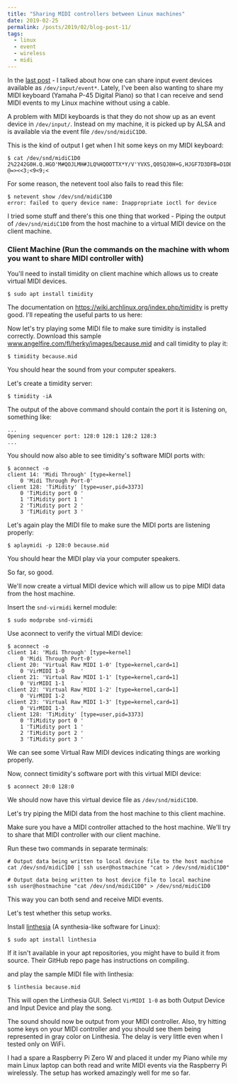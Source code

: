 ```yaml
---
title: "Sharing MIDI controllers between Linux machines"
date: 2019-02-25
permalink: /posts/2019/02/blog-post-11/
tags:
  - linux
  - event
  - wireless
  - midi
---
```


In the [last post](https://ritiek.github.io/posts/2019/02/blog-post-10/) - I talked about how one can
share input event devices available as `/dev/input/event*`. Lately, I've been also wanting to share my
MIDI keyboard (Yamaha P-45 Digital Piano) so that I can receive and send MIDI events to my Linux machine
without using a cable.

A problem with MIDI keyboards is that they do not show up as an event device in `/dev/input/`. Instead
on my machine, it is picked up by ALSA and is available via the event file `/dev/snd/midiC1D0`.

This is the kind of output I get when I hit some keys on my MIDI keyboard:
```
$ cat /dev/snd/midiC1D0
2%2242G0H.Q.HGO'M#QOJLMH#JLQ%HQOOTTX*Y/V'YVXS,Q0SQJ0H+G,HJGF7D3DFB=D1DB<5>/?,@+=+?@=><<3;<9<9;<
```

For some reason, the netevent tool also fails to read this file:
```
$ netevent show /dev/snd/midiC1D0
error: failed to query device name: Inappropriate ioctl for device
```

I tried some stuff and there's this one thing that worked - Piping the output of `/dev/snd/midiC1D0` from
the host machine to a virtual MIDI device on the client machine.


### Client Machine (Run the commands on the machine with whom you want to share MIDI controller with)

You'll need to install timidity on client machine which allows us to create virtual MIDI devices.
```
$ sudo apt install timidity
```

The documentation on https://wiki.archlinux.org/index.php/timidity is pretty good. I'll repeating the
useful parts to us here:

Now let's try playing some MIDI file to make sure timidity is installed correctly. Download this sample
www.angelfire.com/fl/herky/images/because.mid and call timidity to play it:
```
$ timidity because.mid
```

You should hear the sound from your computer speakers.

Let's create a timidity server:
```
$ timidity -iA
```

The output of the above command should contain the port it is listening on, something like:
```
...
Opening sequencer port: 128:0 128:1 128:2 128:3
...
```

You should now also able to see timidity's software MIDI ports with:
```
$ aconnect -o
client 14: 'Midi Through' [type=kernel]
    0 'Midi Through Port-0'
client 128: 'TiMidity' [type=user,pid=3373]
    0 'TiMidity port 0 '
    1 'TiMidity port 1 '
    2 'TiMidity port 2 '
    3 'TiMidity port 3 '
```

Let's again play the MIDI file to make sure the MIDI ports are listening properly:
```
$ aplaymidi -p 128:0 because.mid
```
You should hear the MIDI play via your computer speakers.

So far, so good.

We'll now create a virtual MIDI device which will allow us to pipe MIDI data from the host machine.

Insert the `snd-virmidi` kernel module:
```
$ sudo modprobe snd-virmidi
```

Use aconnect to verify the virtual MIDI device:
```
$ aconnect -o
client 14: 'Midi Through' [type=kernel]
    0 'Midi Through Port-0'
client 20: 'Virtual Raw MIDI 1-0' [type=kernel,card=1]
    0 'VirMIDI 1-0     '
client 21: 'Virtual Raw MIDI 1-1' [type=kernel,card=1]
    0 'VirMIDI 1-1     '
client 22: 'Virtual Raw MIDI 1-2' [type=kernel,card=1]
    0 'VirMIDI 1-2     '
client 23: 'Virtual Raw MIDI 1-3' [type=kernel,card=1]
    0 'VirMIDI 1-3     '
client 128: 'TiMidity' [type=user,pid=3373]
    0 'TiMidity port 0 '
    1 'TiMidity port 1 '
    2 'TiMidity port 2 '
    3 'TiMidity port 3 '
```
We can see some Virtual Raw MIDI devices indicating things are working properly.

Now, connect timidity's software port with this virtual MIDI device:
```
$ aconnect 20:0 128:0
```

We should now have this virtual device file as `/dev/snd/midiC1D0`.

Let's try piping the MIDI data from the host machine to this client machine.

Make sure you have a MIDI controller attached to the host machine. We'll try to share that MIDI
controller with our client machine.

Run these two commands in separate terminals:
```
# Output data being written to local device file to the host machine
cat /dev/snd/midiC1D0 | ssh user@hostmachine "cat > /dev/snd/midiC1D0"
```
```
# Output data being written to host device file to local machine
ssh user@hostmachine "cat /dev/snd/midiC1D0" > /dev/snd/midiC1D0
```
This way you can both send and receive MIDI events.

Let's test whether this setup works.

Install [linthesia](https://github.com/linthesia/linthesia) (A synthesia-like software for Linux):
```
$ sudo apt install linthesia
```
If it isn't available in your apt repositories, you might have to build it from source.
Their GitHub repo page has instructions on compiling.

and play the sample MIDI file with linthesia:
```
$ linthesia because.mid
```

This will open the Linthesia GUI. Select `VirMIDI 1-0` as both Output Device and Input Device and play
the song.

The sound should now be output from your MIDI controller. Also, try hitting some keys on your MIDI
controller and you should see them being represented in gray color on Linthesia. The delay is very
little even when I tested only on WiFi.

I had a spare a Raspberry Pi Zero W and placed it under my Piano while my main Linux laptop can
both read and write MIDI events via the Raspberry Pi wirelessly. The setup has worked amazingly
well for me so far.
